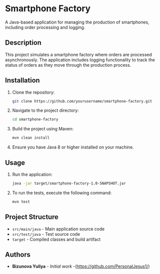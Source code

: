 # Smartphone Factory

A Java-based application for managing the production of smartphones, including order processing and logging.
## Description

This project simulates a smartphone factory where orders are processed asynchronously. The application includes logging functionality to track the status of orders as they move through the production process.

## Installation
1. Clone the repository:
   ```sh
   git clone https://github.com/yourusername/smartphone-factory.git

2. Navigate to the project directory:
    ```sh
   cd smartphone-factory

3. Build the project using Maven:
    ```sh
   mvn clean install

4.  Ensure you have Java 8 or higher installed on your machine.


## Usage
1. Run the application:
   ```sh
   java -jar target/smartphone-factory-1.0-SNAPSHOT.jar
   
2. To run the tests, execute the following command:
    ```sh
   mvn test

## Project Structure
- `src/main/java` - Main application source code
- `src/test/java` - Test source code
- `target` - Compiled classes and build artifact

## Authors
- **Bizunova Yuliya** - *Initial work* -(https://github.com/PersonalJesus1/)

